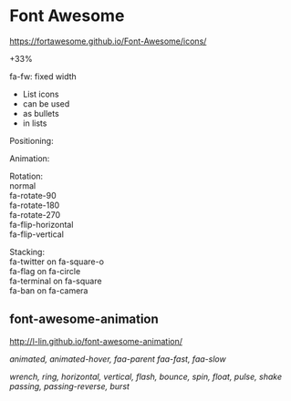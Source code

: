 Font Awesome
============
https://fortawesome.github.io/Font-Awesome/icons/

<i class="fa fa-camera-retro"></i>

<i class="fa fa-camera-retro fa-lg"></i> +33%
<i class="fa fa-camera-retro fa-2x"></i>
<i class="fa fa-camera-retro fa-3x"></i>
<i class="fa fa-camera-retro fa-4x"></i>
<i class="fa fa-camera-retro fa-5x"></i>

fa-fw: fixed width

<ul class="fa-ul">
  <li><i class="fa-li fa fa-check-square"></i>List icons</li>
  <li><i class="fa-li fa fa-check-square"></i>can be used</li>
  <li><i class="fa-li fa fa-spinner fa-spin"></i>as bullets</li>
  <li><i class="fa-li fa fa-square"></i>in lists</li>
</ul>

Positioning:  
<i class="fa fa-quote-left fa-3x fa-pull-left fa-border"></i>

Animation:  
<i class="fa fa-spinner fa-spin"></i>
<i class="fa fa-circle-o-notch fa-spin"></i>
<i class="fa fa-refresh fa-spin"></i>
<i class="fa fa-cog fa-spin"></i>
<i class="fa fa-spinner fa-pulse"></i>

Rotation:  
<i class="fa fa-shield"></i> normal<br>
<i class="fa fa-shield fa-rotate-90"></i> fa-rotate-90<br>
<i class="fa fa-shield fa-rotate-180"></i> fa-rotate-180<br>
<i class="fa fa-shield fa-rotate-270"></i> fa-rotate-270<br>
<i class="fa fa-shield fa-flip-horizontal"></i> fa-flip-horizontal<br>
<i class="fa fa-shield fa-flip-vertical"></i> fa-flip-vertical

Stacking:  
<span class="fa-stack fa-lg">
  <i class="fa fa-square-o fa-stack-2x"></i>
  <i class="fa fa-twitter fa-stack-1x"></i>
</span>
fa-twitter on fa-square-o<br>
<span class="fa-stack fa-lg">
  <i class="fa fa-circle fa-stack-2x"></i>
  <i class="fa fa-flag fa-stack-1x fa-inverse"></i>
</span>
fa-flag on fa-circle<br>
<span class="fa-stack fa-lg">
  <i class="fa fa-square fa-stack-2x"></i>
  <i class="fa fa-terminal fa-stack-1x fa-inverse"></i>
</span>
fa-terminal on fa-square<br>
<span class="fa-stack fa-lg">
  <i class="fa fa-camera fa-stack-1x"></i>
  <i class="fa fa-ban fa-stack-2x text-danger"></i>
</span>
fa-ban on fa-camera

font-awesome-animation
----------------------
http://l-lin.github.io/font-awesome-animation/

<i class="fa fa-wrench faa-wrench animated" />

animated, animated-hover, faa-parent
faa-fast, faa-slow


wrench, ring, horizontal, vertical, flash, bounce, spin, float, pulse, shake
passing, passing-reverse, burst